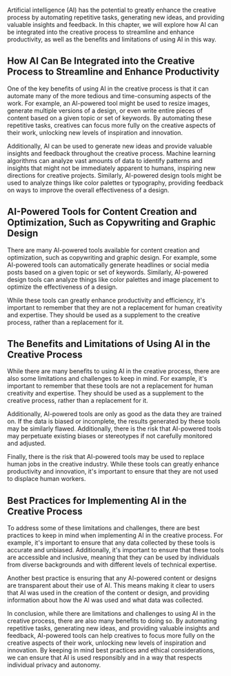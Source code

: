 
Artificial intelligence (AI) has the potential to greatly enhance the creative process by automating repetitive tasks, generating new ideas, and providing valuable insights and feedback. In this chapter, we will explore how AI can be integrated into the creative process to streamline and enhance productivity, as well as the benefits and limitations of using AI in this way.

How AI Can Be Integrated into the Creative Process to Streamline and Enhance Productivity
-----------------------------------------------------------------------------------------

One of the key benefits of using AI in the creative process is that it can automate many of the more tedious and time-consuming aspects of the work. For example, an AI-powered tool might be used to resize images, generate multiple versions of a design, or even write entire pieces of content based on a given topic or set of keywords. By automating these repetitive tasks, creatives can focus more fully on the creative aspects of their work, unlocking new levels of inspiration and innovation.

Additionally, AI can be used to generate new ideas and provide valuable insights and feedback throughout the creative process. Machine learning algorithms can analyze vast amounts of data to identify patterns and insights that might not be immediately apparent to humans, inspiring new directions for creative projects. Similarly, AI-powered design tools might be used to analyze things like color palettes or typography, providing feedback on ways to improve the overall effectiveness of a design.

AI-Powered Tools for Content Creation and Optimization, Such as Copywriting and Graphic Design
----------------------------------------------------------------------------------------------

There are many AI-powered tools available for content creation and optimization, such as copywriting and graphic design. For example, some AI-powered tools can automatically generate headlines or social media posts based on a given topic or set of keywords. Similarly, AI-powered design tools can analyze things like color palettes and image placement to optimize the effectiveness of a design.

While these tools can greatly enhance productivity and efficiency, it's important to remember that they are not a replacement for human creativity and expertise. They should be used as a supplement to the creative process, rather than a replacement for it.

The Benefits and Limitations of Using AI in the Creative Process
----------------------------------------------------------------

While there are many benefits to using AI in the creative process, there are also some limitations and challenges to keep in mind. For example, it's important to remember that these tools are not a replacement for human creativity and expertise. They should be used as a supplement to the creative process, rather than a replacement for it.

Additionally, AI-powered tools are only as good as the data they are trained on. If the data is biased or incomplete, the results generated by these tools may be similarly flawed. Additionally, there is the risk that AI-powered tools may perpetuate existing biases or stereotypes if not carefully monitored and adjusted.

Finally, there is the risk that AI-powered tools may be used to replace human jobs in the creative industry. While these tools can greatly enhance productivity and innovation, it's important to ensure that they are not used to displace human workers.

Best Practices for Implementing AI in the Creative Process
----------------------------------------------------------

To address some of these limitations and challenges, there are best practices to keep in mind when implementing AI in the creative process. For example, it's important to ensure that any data collected by these tools is accurate and unbiased. Additionally, it's important to ensure that these tools are accessible and inclusive, meaning that they can be used by individuals from diverse backgrounds and with different levels of technical expertise.

Another best practice is ensuring that any AI-powered content or designs are transparent about their use of AI. This means making it clear to users that AI was used in the creation of the content or design, and providing information about how the AI was used and what data was collected.

In conclusion, while there are limitations and challenges to using AI in the creative process, there are also many benefits to doing so. By automating repetitive tasks, generating new ideas, and providing valuable insights and feedback, AI-powered tools can help creatives to focus more fully on the creative aspects of their work, unlocking new levels of inspiration and innovation. By keeping in mind best practices and ethical considerations, we can ensure that AI is used responsibly and in a way that respects individual privacy and autonomy.
